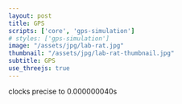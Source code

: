```yaml
---
layout: post
title: GPS
scripts: ['core', 'gps-simulation']
# styles: ['gps-simulation']
image: "/assets/jpg/lab-rat.jpg"
thumbnail: "/assets/jpg/lab-rat-thumbnail.jpg"
subtitle: GPS
use_threejs: true
---
```


<figure id="earth3d">
</figure>

clocks precise to 0.000000040s 